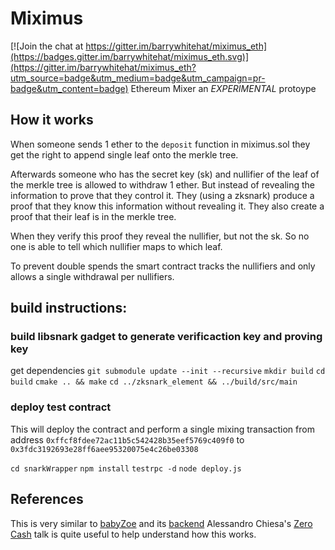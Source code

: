 # Miximus

[![Join the chat at https://gitter.im/barrywhitehat/miximus_eth](https://badges.gitter.im/barrywhitehat/miximus_eth.svg)](https://gitter.im/barrywhitehat/miximus_eth?utm_source=badge&utm_medium=badge&utm_campaign=pr-badge&utm_content=badge)
Ethereum Mixer an *EXPERIMENTAL* protoype

## How it works
When someone sends 1 ether to the `deposit` function in miximus.sol they get the right to append single leaf
onto the merkle tree. 

Afterwards someone who has the secret key (sk) and nullifier of the leaf of the merkle tree is allowed to 
withdraw 1 ether. But instead of revealing the information to prove that they control it. They (using a zksnark)
produce a proof that they know this information without revealing it. They also create a proof that their leaf 
is in the merkle tree. 

When they verify this proof they reveal the nullifier, but not the sk. So no one is able to tell which nullifier 
maps to which leaf.

To prevent double spends the smart contract tracks the nullifiers and only allows a single withdrawal per nullifiers. 


## build instructions:



### build libsnark gadget to generate verificaction key and proving key
get dependencies `git submodule update --init --recursive`
`mkdir build` 
`cd build`
`cmake .. && make`
`cd ../zksnark_element && ../build/src/main`

### deploy test contract 
This will deploy the contract and perform a single mixing transaction 
from address `0xffcf8fdee72ac11b5c542428b35eef5769c409f0` to `0x3fdc3192693e28ff6aee95320075e4c26be03308`

`cd snarkWrapper`
`npm install`
`testrpc -d`
`node deploy.js`


## References
This is very similar to [babyZoe](https://github.com/zcash-hackworks/babyzoe/) and its [backend](https://github.com/ebfull/hackishlibsnarkbindings/)
Alessandro Chiesa's [Zero Cash](https://www.youtube.com/watch?v=84Vbj7-i9CI) talk is quite useful to help understand how this works. 
